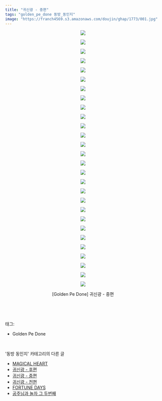 ```yaml
---
title: "귀신광 - 중편"
tags: "golden_pe_done 동방_동인지"
image: "https://franch4569.s3.amazonaws.com/doujin/ghap/1773/001.jpg"
---
```

<div class="article">
<p style="text-align: center; clear: none; float: none;"><img src="{{ site.imgserver2 }}/ghap/1773/001.jpg"/></p>
<p style="text-align: center; clear: none; float: none;"><img src="{{ site.imgserver2 }}/ghap/1773/002.jpg"/></p>
<p style="text-align: center; clear: none; float: none;"><img src="{{ site.imgserver2 }}/ghap/1773/003.jpg"/></p>
<p style="text-align: center; clear: none; float: none;"><img src="{{ site.imgserver2 }}/ghap/1773/004.jpg"/></p>
<p style="text-align: center; clear: none; float: none;"><img src="{{ site.imgserver2 }}/ghap/1773/005.jpg"/></p>
<p style="text-align: center; clear: none; float: none;"><img src="{{ site.imgserver2 }}/ghap/1773/006.jpg"/></p>
<p style="text-align: center; clear: none; float: none;"><img src="{{ site.imgserver2 }}/ghap/1773/007.jpg"/></p>
<p style="text-align: center; clear: none; float: none;"><img src="{{ site.imgserver2 }}/ghap/1773/008.jpg"/></p>
<p style="text-align: center; clear: none; float: none;"><img src="{{ site.imgserver2 }}/ghap/1773/009.jpg"/></p>
<p style="text-align: center; clear: none; float: none;"><img src="{{ site.imgserver2 }}/ghap/1773/010.jpg"/></p>
<p style="text-align: center; clear: none; float: none;"><img src="{{ site.imgserver2 }}/ghap/1773/011.jpg"/></p>
<p style="text-align: center; clear: none; float: none;"><img src="{{ site.imgserver2 }}/ghap/1773/012.jpg"/></p>
<p style="text-align: center; clear: none; float: none;"><img src="{{ site.imgserver2 }}/ghap/1773/013.jpg"/></p>
<p style="text-align: center; clear: none; float: none;"><img src="{{ site.imgserver2 }}/ghap/1773/014.jpg"/></p>
<p style="text-align: center; clear: none; float: none;"><img src="{{ site.imgserver2 }}/ghap/1773/015.jpg"/></p>
<p style="text-align: center; clear: none; float: none;"><img src="{{ site.imgserver2 }}/ghap/1773/016.jpg"/></p>
<p style="text-align: center; clear: none; float: none;"><img src="{{ site.imgserver2 }}/ghap/1773/017.jpg"/></p>
<p style="text-align: center; clear: none; float: none;"><img src="{{ site.imgserver2 }}/ghap/1773/018.jpg"/></p>
<p style="text-align: center; clear: none; float: none;"><img src="{{ site.imgserver2 }}/ghap/1773/019.jpg"/></p>
<p style="text-align: center; clear: none; float: none;"><img src="{{ site.imgserver2 }}/ghap/1773/020.jpg"/></p>
<p style="text-align: center; clear: none; float: none;"><img src="{{ site.imgserver2 }}/ghap/1773/021.jpg"/></p>
<p style="text-align: center; clear: none; float: none;"><img src="{{ site.imgserver2 }}/ghap/1773/022.jpg"/></p>
<p style="text-align: center; clear: none; float: none;"><img src="{{ site.imgserver2 }}/ghap/1773/023.jpg"/></p>
<p style="text-align: center; clear: none; float: none;"><img src="{{ site.imgserver2 }}/ghap/1773/024.jpg"/></p>
<p style="text-align: center; clear: none; float: none;"><img src="{{ site.imgserver2 }}/ghap/1773/025.jpg"/></p>
<p style="text-align: center; clear: none; float: none;"><img src="{{ site.imgserver2 }}/ghap/1773/026.jpg"/></p>
<p style="text-align: center; clear: none; float: none;"><img src="{{ site.imgserver2 }}/ghap/1773/027.jpg"/></p>
<p style="text-align: center; clear: none; float: none;"><img src="{{ site.imgserver2 }}/ghap/1773/028.jpg"/></p>
<p style="text-align: center; clear: none; float: none;">[Golden Pe Done] 귀신광 - 중편</p>
<p><br/></p>
</div><br/>
<div class="tagTrail">
<p>태그: </p>
<ul>
<li>Golden Pe Done</li>
</ul>
</div><br/>
<div class="another">
<p>'동방 동인지' 카테고리의 다른 글</p>
<ul>
<li><a href="/ghap_1775">MAGICAL HEART</a></li>
<li><a href="/ghap_1774">귀신광 - 후편</a></li>
<li><a href="/ghap_1773">귀신광 - 중편</a></li>
<li><a href="/ghap_1772">귀신광 - 전편</a></li>
<li><a href="/ghap_1771">FORTUNE DAYS</a></li>
<li><a href="/ghap_1770">공주님과 놀자 그 두번째</a></li>
</ul>
</div><br/>
<div class="cb_module cb_fluid">
<div class="cb_wrt cb_profile">
</div><!-- commentList close -->
</div><br/>
